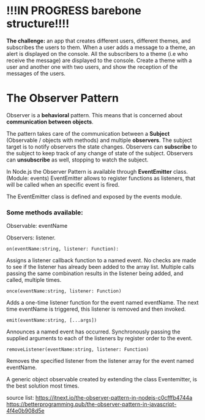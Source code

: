 # !!!IN PROGRESS barebone structure!!!!

__The challenge:__ an app that creates different users, different themes, and subscribes the users to them. When a user adds a message to a theme, an alert is displayed on the console. All the subscribers to a theme (i.e who receive the message) are displayed to the console. Create a theme with a user and another one with two users, and show the reception of the messages of the users. 


# The Observer Pattern 

Observer is a __behavioral__ pattern.
This means that is concerned about __communication between objects__.

The pattern takes care of the communication between a __Subject__ (Observable / objects with methods) and multiple __observers__. The subject target is to notify observers the state changes. Observers can __subscribe__ to the subject to keep track of any change of state of the subject. Observers can __unsubscribe__ as well, stopping to watch the subject.

In Node.js the Observer Pattern is available through __EventEmitter__ class. (Module: events)
EventEmitter allows to register functions as listeners, that will be called when an specific event is fired.

The EventEmitter class is defined and exposed by the events module.

### Some methods available:
Observable: eventName 

Observers: listener. 

```
on(eventName:string, listener: Function):
```

Assigns a listener callback function to a named event.
No checks are made to see if the listener has already been added to the array list. 
Multiple calls passing the same combination results in the listener being added, and called, multiple times.

```
once(eventName:string, listener: Function) 
```
Adds a one-time listener function for the event named eventName. 
The next time eventName is triggered, this listener is removed and then invoked.

```
emit(eventName:string, [...args])
```
Announces a named event has occurred.
Synchronously passing the supplied arguments to each of the listeners by register order to the event.

```
removeListener(eventName:string, listener: Function)
```
Removes the specified listener from the listener array for the event named eventName.

A generic object observable created by extending the class Eventemitter, is the best solution most times. 








source list: https://itnext.io/the-observer-pattern-in-nodejs-c0cfffb4744a
https://betterprogramming.pub/the-observer-pattern-in-javascript-4f4e0b908d5e
